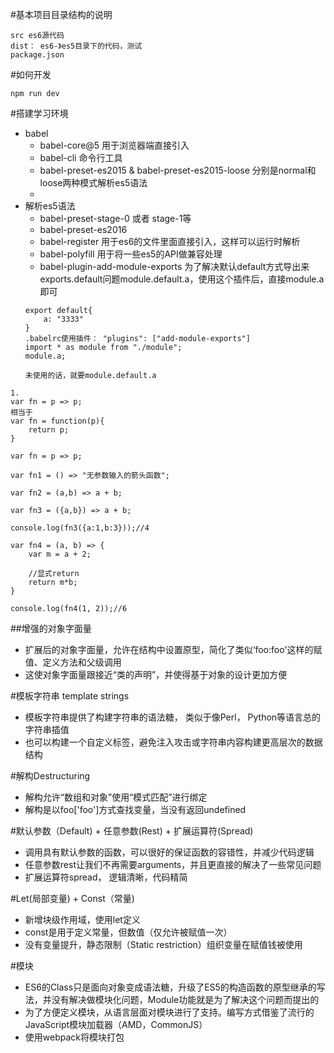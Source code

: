 #基本项目目录结构的说明
```
src es6源代码
dist： es6-》es5目录下的代码，测试
package.json

```

#如何开发
```
npm run dev

```

#搭建学习环境
- babel
    - babel-core@5 用于浏览器端直接引入
    - babel-cli 命令行工具
    - babel-preset-es2015 & babel-preset-es2015-loose  分别是normal和loose两种模式解析es5语法
    - 
- 解析es5语法
  - babel-preset-stage-0 或者 stage-1等
  - babel-preset-es2016
  - babel-register 用于es6的文件里面直接引入，这样可以运行时解析
  - babel-polyfill 用于将一些es5的API做兼容处理
  - babel-plugin-add-module-exports 为了解决默认default方式导出来exports.default问题module.default.a，使用这个插件后，直接module.a即可
  ```
  export default{
      a: "3333"
  }
  .babelrc使用插件： "plugins": ["add-module-exports"]
  import * as module from "./module";
  module.a;
  
  未使用的话，就要module.default.a
  
```
1. 
var fn = p => p;
相当于
var fn = function(p){
    return p;
}
```
```
var fn = p => p;

var fn1 = () => "无参数输入的箭头函数";

var fn2 = (a,b) => a + b;

var fn3 = ({a,b}) => a + b;

console.log(fn3({a:1,b:3}));//4

var fn4 = (a, b) => {
    var m = a + 2;

    //显式return
    return m*b;
}

console.log(fn4(1, 2));//6

```
  ##增强的对象字面量
  - 扩展后的对象字面量，允许在结构中设置原型，简化了类似‘foo:foo'这样的赋值、定义方法和父级调用
  - 这使对象字面量跟接近“类的声明”，并使得基于对象的设计更加方便
  
#模板字符串 template strings
- 模板字符串提供了构建字符串的语法糖， 类似于像Perl， Python等语言总的字符串插值
- 也可以构建一个自定义标签，避免注入攻击或字符串内容构建更高层次的数据结构

#解构Destructuring
- 解构允许“数组和对象”使用“模式匹配”进行绑定
- 解构是以foo['foo']方式查找变量，当没有返回undefined

#默认参数（Default) + 任意参数(Rest) + 扩展运算符(Spread)
- 调用具有默认参数的函数，可以很好的保证函数的容错性，并减少代码逻辑
- 任意参数rest让我们不再需要arguments，并且更直接的解决了一些常见问题
- 扩展运算符spread， 逻辑清晰，代码精简

#Let(局部变量) + Const（常量)
- 新增块级作用域，使用let定义
- const是用于定义常量，但数值（仅允许被赋值一次）
- 没有变量提升，静态限制（Static restriction）组织变量在赋值钱被使用

#模块
- ES6的Class只是面向对象变成语法糖，升级了ES5的构造函数的原型继承的写法，并没有解决做模块化问题，Module功能就是为了解决这个问题而提出的
- 为了方便定义模块，从语言层面对模块进行了支持。编写方式借鉴了流行的JavaScript模块加载器（AMD，CommonJS）
- 使用webpack将模块打包
  
